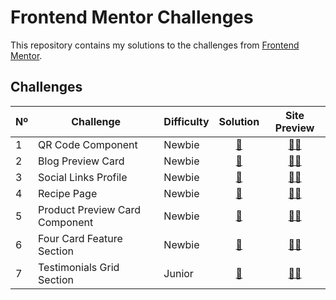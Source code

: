 # Frontend Mentor Challenges

This repository contains my solutions to the challenges from [Frontend Mentor](https://www.frontendmentor.io/).

## Challenges

<table>
    <thead>
        <tr>
            <th>Nº</th>
            <th>Challenge</th>
            <th>Difficulty</th>
            <th>Solution</th>
            <th>Site Preview</th>
        </tr>
    </thead>
    <tbody>
        <tr>
            <td>1</td>
            <td>QR Code Component</td>
            <td>Newbie</td>
            <td align="center"><a href="./qr-code-component">📝</a></td>
            <td align="center"><a href="https://qr-code-component-iota-blue.vercel.app//">👨‍💻</a></td>
        </tr>
        <tr>
            <td>2</td>
            <td>Blog Preview Card</td>
            <td>Newbie</td>
            <td align="center"><a href="./blog-preview-card">📝</a></td>
            <td align="center"><a href="https://frontendmentor-rust-ten.vercel.app/">👨‍💻</a></td>
        </tr>
        <tr>
            <td>3</td>
            <td>Social Links Profile</td>
            <td>Newbie</td>
            <td align="center"><a href="./social-links-profile/">📝</a></td>
            <td align="center"><a href="https://social-link-profile-neon.vercel.app/">👨‍💻</a></td>
        </tr>
        <tr>
            <td>4</td>
            <td>Recipe Page</td>
            <td>Newbie</td>
            <td align="center"><a href="./recipe-page-main/">📝</a></td>
            <td align="center"><a href="https://recipe-page-pi-one.vercel.app/">👨‍💻</a></td>
        </tr>
        <tr>
            <td>5</td>
            <td>Product Preview Card Component</td>
            <td>Newbie</td>
            <td align="center"><a href="./product-preview-card-component/">📝</a></td>
            <td align="center"><a href="https://product-preview-card-4ebhgxnrr-juan-trujillos-projects.vercel.app/">👨‍💻</a></td>
        </tr>
        <tr>
            <td>6</td>
            <td>Four Card Feature Section</td>
            <td>Newbie</td>
            <td align="center"><a href="./four-card-feature-section-master/">📝</a></td>
            <td align="center"><a href="https://four-card-feature-roan.vercel.app/">👨‍💻</a></td>
        </tr>
        <tr>
            <td>7</td>
            <td>Testimonials Grid Section</td>
            <td>Junior</td>
            <td align="center"><a href="./testimonials-grid-section/">📝</a></td>
            <td align="center"><a href="https://testimonials-grid-section-ashy-kappa.vercel.app/">👨‍💻</a></td>
        </tr>
</table>
